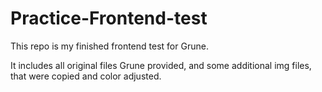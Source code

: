 # Practice-Frontend-test

This repo is my finished frontend test for Grune.

It includes all original files Grune provided, and some additional img files, that were copied and color adjusted.
